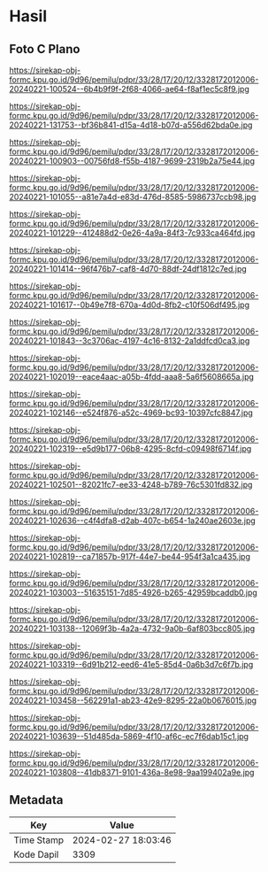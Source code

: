 # Hasil

## Foto C Plano

https://sirekap-obj-formc.kpu.go.id/9d96/pemilu/pdpr/33/28/17/20/12/3328172012006-20240221-100524--6b4b9f9f-2f68-4066-ae64-f8af1ec5c8f9.jpg

https://sirekap-obj-formc.kpu.go.id/9d96/pemilu/pdpr/33/28/17/20/12/3328172012006-20240221-131753--bf36b841-d15a-4d18-b07d-a556d62bda0e.jpg

https://sirekap-obj-formc.kpu.go.id/9d96/pemilu/pdpr/33/28/17/20/12/3328172012006-20240221-100903--00756fd8-f55b-4187-9699-2319b2a75e44.jpg

https://sirekap-obj-formc.kpu.go.id/9d96/pemilu/pdpr/33/28/17/20/12/3328172012006-20240221-101055--a81e7a4d-e83d-476d-8585-5986737ccb98.jpg

https://sirekap-obj-formc.kpu.go.id/9d96/pemilu/pdpr/33/28/17/20/12/3328172012006-20240221-101229--412488d2-0e26-4a9a-84f3-7c933ca464fd.jpg

https://sirekap-obj-formc.kpu.go.id/9d96/pemilu/pdpr/33/28/17/20/12/3328172012006-20240221-101414--96f476b7-caf8-4d70-88df-24df1812c7ed.jpg

https://sirekap-obj-formc.kpu.go.id/9d96/pemilu/pdpr/33/28/17/20/12/3328172012006-20240221-101617--0b49e7f8-670a-4d0d-8fb2-c10f506df495.jpg

https://sirekap-obj-formc.kpu.go.id/9d96/pemilu/pdpr/33/28/17/20/12/3328172012006-20240221-101843--3c3706ac-4197-4c16-8132-2a1ddfcd0ca3.jpg

https://sirekap-obj-formc.kpu.go.id/9d96/pemilu/pdpr/33/28/17/20/12/3328172012006-20240221-102019--eace4aac-a05b-4fdd-aaa8-5a6f5608665a.jpg

https://sirekap-obj-formc.kpu.go.id/9d96/pemilu/pdpr/33/28/17/20/12/3328172012006-20240221-102146--e524f876-a52c-4969-bc93-10397cfc8847.jpg

https://sirekap-obj-formc.kpu.go.id/9d96/pemilu/pdpr/33/28/17/20/12/3328172012006-20240221-102319--e5d9b177-06b8-4295-8cfd-c09498f6714f.jpg

https://sirekap-obj-formc.kpu.go.id/9d96/pemilu/pdpr/33/28/17/20/12/3328172012006-20240221-102501--82021fc7-ee33-4248-b789-76c5301fd832.jpg

https://sirekap-obj-formc.kpu.go.id/9d96/pemilu/pdpr/33/28/17/20/12/3328172012006-20240221-102636--c4f4dfa8-d2ab-407c-b654-1a240ae2603e.jpg

https://sirekap-obj-formc.kpu.go.id/9d96/pemilu/pdpr/33/28/17/20/12/3328172012006-20240221-102819--ca71857b-917f-44e7-be44-954f3a1ca435.jpg

https://sirekap-obj-formc.kpu.go.id/9d96/pemilu/pdpr/33/28/17/20/12/3328172012006-20240221-103003--51635151-7d85-4926-b265-42959bcaddb0.jpg

https://sirekap-obj-formc.kpu.go.id/9d96/pemilu/pdpr/33/28/17/20/12/3328172012006-20240221-103138--12069f3b-4a2a-4732-9a0b-6af803bcc805.jpg

https://sirekap-obj-formc.kpu.go.id/9d96/pemilu/pdpr/33/28/17/20/12/3328172012006-20240221-103319--6d91b212-eed6-41e5-85d4-0a6b3d7c6f7b.jpg

https://sirekap-obj-formc.kpu.go.id/9d96/pemilu/pdpr/33/28/17/20/12/3328172012006-20240221-103458--562291a1-ab23-42e9-8295-22a0b0676015.jpg

https://sirekap-obj-formc.kpu.go.id/9d96/pemilu/pdpr/33/28/17/20/12/3328172012006-20240221-103639--51d485da-5869-4f10-af6c-ec7f6dab15c1.jpg

https://sirekap-obj-formc.kpu.go.id/9d96/pemilu/pdpr/33/28/17/20/12/3328172012006-20240221-103808--41db8371-9101-436a-8e98-9aa199402a9e.jpg


## Metadata

| Key        | Value               |
| ---------- | ------------------- |
| Time Stamp | 2024-02-27 18:03:46 |
| Kode Dapil | 3309                |



